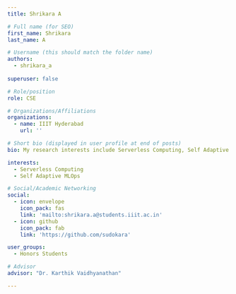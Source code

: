 ```yaml
---
title: Shrikara A

# Full name (for SEO)
first_name: Shrikara
last_name: A

# Username (this should match the folder name)
authors:
  - shrikara_a
  
superuser: false

# Role/position
role: CSE

# Organizations/Affiliations
organizations:
  - name: IIIT Hyderabad
    url: ''

# Short bio (displayed in user profile at end of posts)
bio: My research interests include Serverless Computing, Self Adaptive MLOps

interests:
  - Serverless Computing
  - Self Adaptive MLOps

# Social/Academic Networking
social:
  - icon: envelope
    icon_pack: fas
    link: 'mailto:shrikara.a@students.iiit.ac.in'
  - icon: github
    icon_pack: fab
    link: 'https://github.com/sudokara'

user_groups:
  - Honors Students

# Advisor
advisor: "Dr. Karthik Vaidhyanathan"

---
```

